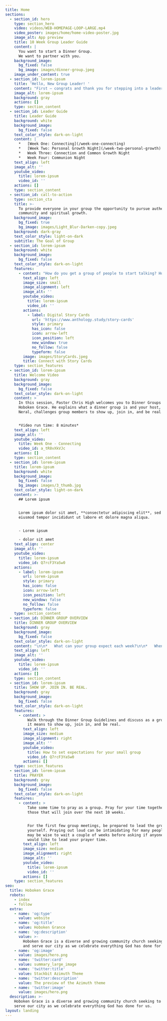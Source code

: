 ```yaml
---
title: Home
sections:
  - section_id: hero
    type: section_hero
    video: videos/WEB-HOMEPAGE-LOOP-LARGE.mp4
    video_poster: images/home/home-video-poster.jpg
    image_alt: App preview
    title: 10 Week Group Leader Guide
    content: |
      You want to start a Dinner Group.
      We want to partner with you.
    background_image:
      bg_fixed: false
      bg_image: images/dinner-group.jpeg
    image_under_content: true
  - section_id: lorem-ipsum
    title: 'Hello, New Group Leader! '
    content: "First – congrats and thank you for stepping into a leadership role at Hoboken Grace. Dinner Group is vital to building our community, and you — our Dinner Group Leaders — are vital to our mission of helping people find their way back to God.\_\n\nAfter ten years, we’ve learned and heard a thing or two that we think can help you as a leader and help your group, too. This guide is designed to partner with you through the first ten weeks of your group until you get confident to set your own plan.\_ Our goal in this is to give you the margin to develop relationships within your group and less on worrying what’s coming next.\_\n\nThis is just a beta so be sure to stop back frequently as we’ll be posting new content designed just for you. Don’t see what you’re looking for? Reach out to\_[dinnergroups@hobokengrace.com](mailto:X@hobokengrace.com)\_so we can better support you.\n\nWelcome to the Team!\n"
    image_alt: lorem-ipsum
    background: gray
    actions: []
    type: section_content
  - section_id: Leader Guide
    title: Leader Guide
    background: white
    background_image:
      bg_fixed: false
    text_color_style: dark-on-light
    content: |
      *   [Week One: Connecting](/week-one-connecting)
      *   [Week Two: Personal Growth Night](/week-two-personal-growth)
      *   Week Three: Connection and Common Growth Night
      *   Week Four: Communion Night
    text_align: left
    image_alt: ''
    youtube_video:
      title: lorem-ipsum
      video_id: ''
    actions: []
    type: section_content
  - section_id: call-to-action
    type: section_cta
    title: >-
      To provide everyone in your group the opportunity to pursue authentic
      community and spiritual growth.
    background_image:
      bg_fixed: true
      bg_image: images/Light_Blur-Darken-copy.jpeg
    background: dark-gray
    text_color_style: light-on-dark
    subtitle: The Goal of Group
  - section_id: lorem-ipsum
    background: white
    background_image:
      bg_fixed: false
    text_color_style: dark-on-light
    features:
      - content: "How do you get a group of people to start talking? How do you get them to start being real? Story Cards are an exciting way to encourage people to share about their lives and spiritual journeys. You’ll be surprised by how Story Cards draw your group into deeper reflection and more meaningful conversations.\n\n*   Ask each person to pick a card that describes their response to this question:\_**Which picture best represents how you think or feel about beginning this group?\_**\n\n*   Go around and have everyone share the number of the card they chose and explain why they picked the card they did.\_\n\n*   If you are meeting online, have the member share the number of the card they chose so you can share your screen so everyone can see which number they chose.\n"
        text_align: left
        image_size: small
        image_alignment: left
        image_alt: ''
        youtube_video:
          title: lorem-ipsum
          video_id: ''
        actions:
          - label: Digital Story Cards
            url: 'https://www.anthology.study/story-cards'
            style: primary
            has_icon: false
            icon: arrow-left
            icon_position: left
            new_window: true
            no_follow: false
            typeform: false
        image: images/StoryCards.jpeg
        title: Connect with Story Cards
    type: section_features
  - section_id: lorem-ipsum
    title: Welcome Video
    background: gray
    background_image:
      bg_fixed: false
    text_color_style: dark-on-light
    content: >
      In this session, Pastor Chris High welcomes you to Dinner Groups at
      Hoboken Grace. He explains what a dinner group is and your host, Sarah
      Neral, challenges group members to show up, join in, and be real.


      *Video run time: 8 minutes*
    text_align: left
    image_alt: ''
    youtube_video:
      title: Week One - Connecting
      video_id: a_tR8vXkVJc
    actions: []
    type: section_content
  - section_id: lorem-ipsum
    title: lorem-ipsum
    background: white
    background_image:
      bg_fixed: false
      bg_image: images/3_thumb.jpg
    text_color_style: light-on-dark
    content: >-
      ## Lorem ipsum


      Lorem ipsum dolor sit amet, **consectetur adipiscing elit**, sed do
      eiusmod tempor incididunt ut labore et dolore magna aliqua.


      - Lorem ipsum

      - dolor sit amet
    text_align: center
    image_alt: ''
    youtube_video:
      title: lorem-ipsum
      video_id: Q7rcF3YaSw0
    actions:
      - label: lorem-ipsum
        url: lorem-ipsum
        style: primary
        has_icon: false
        icon: arrow-left
        icon_position: left
        new_window: false
        no_follow: false
        typeform: false
    type: section_content
  - section_id: DINNER GROUP OVERVIEW
    title: DINNER GROUP OVERVIEW
    background: gray
    background_image:
      bg_fixed: false
    text_color_style: dark-on-light
    content: "\n\n*   What can your group expect each week?\n\n*   When will you meet? How long will you meet?\n\n*   Are there specific requests related to how you meet? (Example if you meet online are they encouraged to mute when they are not talking?)\n\n*   Roles within a dinner group:\n\n    *   Individuals – Own their growth\n\n    *   Group – Supports the growth\n\n    *   Leader\_ – Encourages the growth\n\n    *   Church – Partners in growth\n"
    text_align: left
    image_alt: ''
    youtube_video:
      title: lorem-ipsum
      video_id: ''
    actions: []
    type: section_content
  - section_id: lorem-ipsum
    title: SHOW UP. JOIN IN. BE REAL.
    background: gray
    background_image:
      bg_fixed: false
    text_color_style: dark-on-light
    features:
      - content: >
          Walk through the Dinner Group Guidelines and discuss as a group what
          it means to show up, join in, and be real.
        text_align: left
        image_size: medium
        image_alignment: right
        image_alt: ''
        youtube_video:
          title: How to set expectations for your small group
          video_id: Q7rcF3YaSw0
        actions: []
    type: section_features
  - section_id: lorem-ipsum
    title: PRAYER
    background: gray
    background_image:
      bg_fixed: false
    text_color_style: dark-on-light
    features:
      - content: >
          Take some time to pray as a group. Pray for your time together and
          those that will join over the next 10 weeks.


          For the first few group meetings, be prepared to lead the group prayer
          yourself. Praying out loud can be intimidating for many people, so it
          may be wise to wait a couple of weeks before asking if anyone else
          would like to lead your prayer time.
        text_align: left
        image_size: medium
        image_alignment: right
        image_alt: ''
        youtube_video:
          title: lorem-ipsum
          video_id: ''
        actions: []
    type: section_features
seo:
  title: Hoboken Grace
  robots:
    - index
    - follow
  extra:
    - name: 'og:type'
      value: website
    - name: 'og:title'
      value: Hoboken Grance
    - name: 'og:description'
      value: >-
        Hoboken Grace is a diverse and growing community church seeking to love
        and serve our city as we celebrate everything God has done for us.
    - name: 'og:image'
      value: images/hero.png
    - name: 'twitter:card'
      value: summary_large_image
    - name: 'twitter:title'
      value: Stackbit Azimuth Theme
    - name: 'twitter:description'
      value: The preview of the Azimuth theme
    - name: 'twitter:image'
      value: images/hero.png
  description: >-
    Hoboken Grace is a diverse and growing community church seeking to love and
    serve our city as we celebrate everything God has done for us.
layout: landing
---
```

